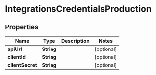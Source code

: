 # IntegrationsCredentialsProduction

## Properties
Name | Type | Description | Notes
------------ | ------------- | ------------- | -------------
**apiUrl** | **String** |  |  [optional]
**clientId** | **String** |  |  [optional]
**clientSecret** | **String** |  |  [optional]
